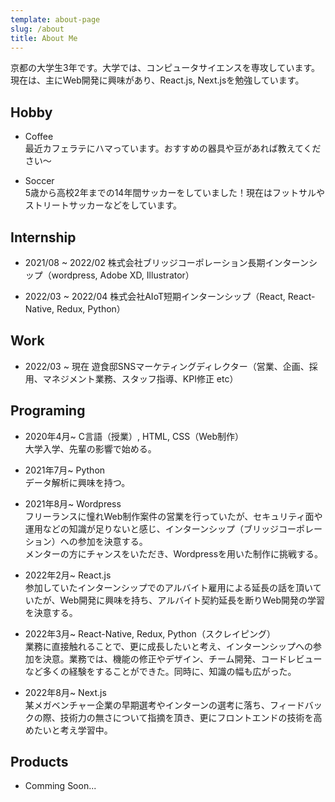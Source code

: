 ```yaml
---
template: about-page
slug: /about
title: About Me
---
```


京都の大学生3年です。大学では、コンピュータサイエンスを専攻しています。
現在は、主にWeb開発に興味があり、React.js, Next.jsを勉強しています。

## Hobby
* Coffee<br/>最近カフェラテにハマっています。おすすめの器具や豆があれば教えてください〜

* Soccer<br/>5歳から高校2年までの14年間サッカーをしていました！現在はフットサルやストリートサッカーなどをしています。

## Internship
* 2021/08 ~ 2022/02 株式会社ブリッジコーポレーション長期インターンシップ（wordpress, Adobe XD, Illustrator）

* 2022/03 ~ 2022/04 株式会社AIoT短期インターンシップ（React, React-Native, Redux, Python）

## Work
* 2022/03 ~ 現在 遊食邸SNSマーケティングディレクター（営業、企画、採用、マネジメント業務、スタッフ指導、KPI修正 etc）

## Programing
* 2020年4月~ C言語（授業）, HTML, CSS（Web制作）<br/>大学入学、先輩の影響で始める。

* 2021年7月~ Python<br/>データ解析に興味を持つ。

* 2021年8月~ Wordpress <br/>フリーランスに憧れWeb制作案件の営業を行っていたが、セキュリティ面や運用などの知識が足りないと感じ、インターンシップ（ブリッジコーポレーション）への参加を決意する。<br/>メンターの方にチャンスをいただき、Wordpressを用いた制作に挑戦する。

* 2022年2月~ React.js<br/>参加していたインターンシップでのアルバイト雇用による延長の話を頂いていたが、Web開発に興味を持ち、アルバイト契約延長を断りWeb開発の学習を決意する。

* 2022年3月~ React-Native, Redux, Python（スクレイピング）<br/>業務に直接触れることで、更に成長したいと考え、インターンシップへの参加を決意。業務では、機能の修正やデザイン、チーム開発、コードレビューなど多くの経験をすることができた。同時に、知識の幅も広がった。

* 2022年8月~ Next.js<br/>某メガベンチャー企業の早期選考やインターンの選考に落ち、フィードバックの際、技術力の無さについて指摘を頂き、更にフロントエンドの技術を高めたいと考え学習中。

## Products
* Comming Soon...
